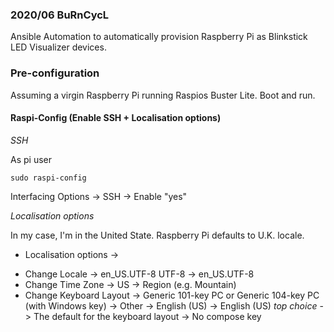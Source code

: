### 2020/06 BuRnCycL

Ansible Automation to automatically provision Raspberry Pi as Blinkstick LED Visualizer devices.

### Pre-configuration 

Assuming a virgin Raspberry Pi running Raspios Buster Lite. Boot and run.

#### Raspi-Config (Enable SSH + Localisation options)

*SSH*

As pi user
```
sudo raspi-config
```
Interfacing Options -> SSH -> Enable "yes"

*Localisation options*

In my case, I'm in the United State. Raspberry Pi defaults to U.K. locale.

* Localisation options -> 
- Change Locale ->  en_US.UTF-8 UTF-8 -> en_US.UTF-8
- Change Time Zone -> US -> Region (e.g. Mountain) 
- Change Keyboard Layout -> Generic 101-key PC or Generic 104-key PC (with Windows key) -> Other -> English (US) -> English (US) _top choice_ -> The default for the keyboard layout -> No compose key

